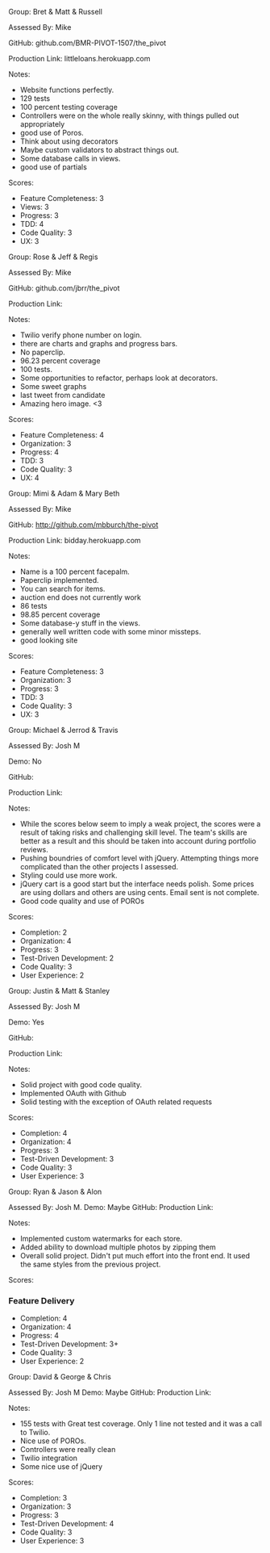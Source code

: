 Group: Bret & Matt & Russell

Assessed By: Mike

GitHub: github.com/BMR-PIVOT-1507/the_pivot

Production Link: littleloans.herokuapp.com

Notes:

* Website functions perfectly.
* 129 tests
* 100 percent testing coverage
* Controllers were on the whole really skinny, with things pulled out appropriately
* good use of Poros.
* Think about using decorators
* Maybe custom validators to abstract things out.
* Some database calls in views.
* good use of partials

Scores:

* Feature Completeness: 3
* Views: 3
* Progress: 3
* TDD: 4
* Code Quality: 3
* UX: 3


Group: Rose & Jeff & Regis

Assessed By: Mike

GitHub: github.com/jbrr/the_pivot

Production Link:

Notes:

* Twilio verify phone number on login.
* there are charts and graphs and progress bars.
* No paperclip.
* 96.23 percent coverage
* 100 tests.
* Some opportunities to refactor, perhaps look at decorators.
* Some sweet graphs
* last tweet from candidate
* Amazing hero image.  <3


Scores:

* Feature Completeness: 4
* Organization: 3
* Progress: 4
* TDD: 3
* Code Quality: 3
* UX: 4


Group: Mimi & Adam & Mary Beth

Assessed By: Mike

GitHub: http://github.com/mbburch/the-pivot

Production Link: bidday.herokuapp.com

Notes:

* Name is a 100 percent facepalm.
* Paperclip implemented.
* You can search for items.
* auction end does not currently work
* 86 tests
* 98.85 percent coverage
* Some database-y stuff in the views.
* generally well written code with some minor missteps.
* good looking site


Scores:

* Feature Completeness: 3
* Organization: 3
* Progress: 3
* TDD: 3
* Code Quality: 3
* UX: 3



Group: Michael & Jerrod & Travis

Assessed By: Josh M

Demo: No

GitHub:

Production Link:

Notes:

* While the scores below seem to imply a weak project, the scores were a result of taking risks and challenging skill level. The team's skills are better as a result and this should be taken into account during portfolio reviews.
* Pushing boundries of comfort level with jQuery. Attempting things more complicated than the other projects I assessed.
* Styling could use more work.
* jQuery cart is a good start but the interface needs polish. Some prices are using dollars and others are using cents. Email sent is not complete.
* Good code quality and use of POROs

Scores:

* Completion: 2
* Organization: 4
* Progress: 3
* Test-Driven Development: 2
* Code Quality: 3
* User Experience: 2

Group: Justin & Matt & Stanley

Assessed By: Josh M

Demo: Yes

GitHub:

Production Link:

Notes:

* Solid project with good code quality.
* Implemented OAuth with Github
* Solid testing with the exception of OAuth related requests

Scores:

* Completion: 4
* Organization: 4
* Progress: 3
* Test-Driven Development: 3
* Code Quality: 3
* User Experience: 3


Group: Ryan & Jason & Alon

Assessed By: Josh M.
Demo: Maybe
GitHub:
Production Link:

Notes:

* Implemented custom watermarks for each store.
* Added ability to download multiple photos by zipping them
* Overall solid project. Didn't put much effort into the front end. It used the same styles from the previous project.

Scores:

### Feature Delivery

* Completion:  4
* Organization: 4
* Progress: 4
* Test-Driven Development: 3+
* Code Quality: 3
* User Experience: 2

Group: David & George & Chris

Assessed By: Josh M
Demo: Maybe
GitHub:
Production Link:

Notes:

* 155 tests with Great test coverage. Only 1 line not tested and it was a call to Twilio.
* Nice use of POROs.
* Controllers were really clean
* Twilio integration
* Some nice use of jQuery

Scores:

* Completion: 3
* Organization: 3
* Progress: 3
* Test-Driven Development: 4
* Code Quality: 3
* User Experience: 3
